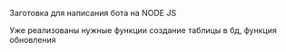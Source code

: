 Заготовка для написания бота на NODE JS

Уже реализованы нужные функции создание таблицы в бд, функция обновления 

